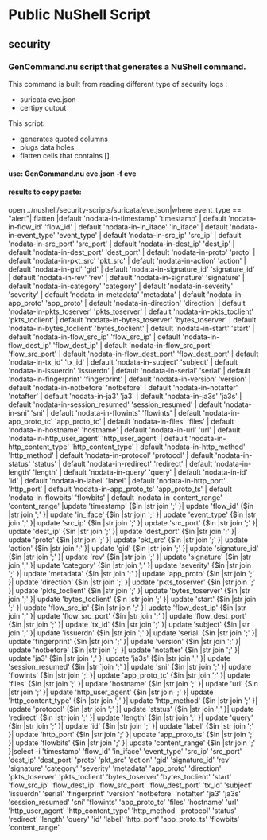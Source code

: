 # Public NuShell Script 
## security
### GenCommand.nu script that generates a NuShell command.

This command is built from reading different type of security logs :
- suricata eve.json
- certipy output
     
This script:
- generates quoted columns
- plugs data holes
- flatten cells that contains [].


#### use: GenCommand.nu eve.json -f eve
#### results to copy paste:
open ../nushell/security-scripts/suricata/eve.json|where event_type == "alert"| flatten |default 'nodata-in-timestamp' 'timestamp' | default 'nodata-in-flow_id' 'flow_id' | default 'nodata-in-in_iface' 'in_iface' | default 'nodata-in-event_type' 'event_type' | default 'nodata-in-src_ip' 'src_ip' | default 'nodata-in-src_port' 'src_port' | default 'nodata-in-dest_ip' 'dest_ip' | default 'nodata-in-dest_port' 'dest_port' | default 'nodata-in-proto' 'proto' | default 'nodata-in-pkt_src' 'pkt_src' | default 'nodata-in-action' 'action' | default 'nodata-in-gid' 'gid' | default 'nodata-in-signature_id' 'signature_id' | default 'nodata-in-rev' 'rev' | default 'nodata-in-signature' 'signature' | default 'nodata-in-category' 'category' | default 'nodata-in-severity' 'severity' | default 'nodata-in-metadata' 'metadata' | default 'nodata-in-app_proto' 'app_proto' | default 'nodata-in-direction' 'direction' | default 'nodata-in-pkts_toserver' 'pkts_toserver' | default 'nodata-in-pkts_toclient' 'pkts_toclient' | default 'nodata-in-bytes_toserver' 'bytes_toserver' | default 'nodata-in-bytes_toclient' 'bytes_toclient' | default 'nodata-in-start' 'start' | default 'nodata-in-flow_src_ip' 'flow_src_ip' | default 'nodata-in-flow_dest_ip' 'flow_dest_ip' | default 'nodata-in-flow_src_port' 'flow_src_port' | default 'nodata-in-flow_dest_port' 'flow_dest_port' | default 'nodata-in-tx_id' 'tx_id' | default 'nodata-in-subject' 'subject' | default 'nodata-in-issuerdn' 'issuerdn' | default 'nodata-in-serial' 'serial' | default 'nodata-in-fingerprint' 'fingerprint' | default 'nodata-in-version' 'version' | default 'nodata-in-notbefore' 'notbefore' | default 'nodata-in-notafter' 'notafter' | default 'nodata-in-ja3' 'ja3' | default 'nodata-in-ja3s' 'ja3s' | default 'nodata-in-session_resumed' 'session_resumed' | default 'nodata-in-sni' 'sni' | default 'nodata-in-flowints' 'flowints' | default 'nodata-in-app_proto_tc' 'app_proto_tc' | default 'nodata-in-files' 'files' | default 'nodata-in-hostname' 'hostname' | default 'nodata-in-url' 'url' | default 'nodata-in-http_user_agent' 'http_user_agent' | default 'nodata-in-http_content_type' 'http_content_type' | default 'nodata-in-http_method' 'http_method' | default 'nodata-in-protocol' 'protocol' | default 'nodata-in-status' 'status' | default 'nodata-in-redirect' 'redirect' | default 'nodata-in-length' 'length' | default 'nodata-in-query' 'query' | default 'nodata-in-id' 'id' | default 'nodata-in-label' 'label' | default 'nodata-in-http_port' 'http_port' | default 'nodata-in-app_proto_ts' 'app_proto_ts' | default 'nodata-in-flowbits' 'flowbits' | default 'nodata-in-content_range' 'content_range' |update 'timestamp' {$in |str join ';' }| update 'flow_id' {$in |str join ';' }| update 'in_iface' {$in |str join ';' }| update 'event_type' {$in |str join ';' }| update 'src_ip' {$in |str join ';' }| update 'src_port' {$in |str join ';' }| update 'dest_ip' {$in |str join ';' }| update 'dest_port' {$in |str join ';' }| update 'proto' {$in |str join ';' }| update 'pkt_src' {$in |str join ';' }| update 'action' {$in |str join ';' }| update 'gid' {$in |str join ';' }| update 'signature_id' {$in |str join ';' }| update 'rev' {$in |str join ';' }| update 'signature' {$in |str join ';' }| update 'category' {$in |str join ';' }| update 'severity' {$in |str join ';' }| update 'metadata' {$in |str join ';' }| update 'app_proto' {$in |str join ';' }| update 'direction' {$in |str join ';' }| update 'pkts_toserver' {$in |str join ';' }| update 'pkts_toclient' {$in |str join ';' }| update 'bytes_toserver' {$in |str join ';' }| update 'bytes_toclient' {$in |str join ';' }| update 'start' {$in |str join ';' }| update 'flow_src_ip' {$in |str join ';' }| update 'flow_dest_ip' {$in |str join ';' }| update 'flow_src_port' {$in |str join ';' }| update 'flow_dest_port' {$in |str join ';' }| update 'tx_id' {$in |str join ';' }| update 'subject' {$in |str join ';' }| update 'issuerdn' {$in |str join ';' }| update 'serial' {$in |str join ';' }| update 'fingerprint' {$in |str join ';' }| update 'version' {$in |str join ';' }| update 'notbefore' {$in |str join ';' }| update 'notafter' {$in |str join ';' }| update 'ja3' {$in |str join ';' }| update 'ja3s' {$in |str join ';' }| update 'session_resumed' {$in |str `join ';' }| update 'sni' {$in |str join ';' }| update 'flowints' {$in |str join ';' }| update 'app_proto_tc' {$in |str join ';' }| update 'files' {$in |str join ';' }| update 'hostname' {$in |str join ';' }| update 'url' {$in |str join ';' }| update 'http_user_agent' {$in |str join ';' }| update 'http_content_type' {$in |str join ';' }| update 'http_method' {$in |str join ';' }| update 'protocol' {$in |str join ';' }| update 'status' {$in |str join ';' }| update 'redirect' {$in |str join ';' }| update 'length' {$in |str join ';' }| update 'query' {$in |str join ';' }| update 'id' {$in |str join ';' }| update 'label' {$in |str join ';' }| update 'http_port' {$in |str join ';' }| update 'app_proto_ts' {$in |str join ';' }| update 'flowbits' {$in |str join ';' }| update 'content_range' {$in |str join ';' }|select -i 'timestamp' 'flow_id' 'in_iface' 'event_type' 'src_ip' 'src_port' 'dest_ip' 'dest_port' 'proto' 'pkt_src' 'action' 'gid' 'signature_id' 'rev' 'signature' 'category' 'severity' 'metadata' 'app_proto' 'direction' 'pkts_toserver' 'pkts_toclient' 'bytes_toserver' 'bytes_toclient' 'start' 'flow_src_ip' 'flow_dest_ip' 'flow_src_port' 'flow_dest_port' 'tx_id' 'subject' 'issuerdn' 'serial' 'fingerprint' 'version' 'notbefore' 'notafter' 'ja3' 'ja3s' 'session_resumed' 'sni' 'flowints' 'app_proto_tc' 'files' 'hostname' 'url' 'http_user_agent' 'http_content_type' 'http_method' 'protocol' 'status' 'redirect' 'length' 'query' 'id' 'label' 'http_port' 'app_proto_ts' 'flowbits' 'content_range'

